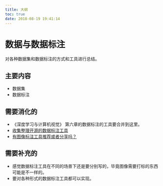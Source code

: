 ```yaml
---
title: 大纲
toc: true
date: 2018-08-19 19:41:14
---
```


# 数据与数据标注

对各种数据集和数据标注的方式和工具进行总结。


## 主要内容

- 数据集
- 数据标注


## 需要消化的


- 《深度学习与计算机视觉》 第六章的数据标注的工具要合并到这里。
- [收集整理开源的数据标注工具](https://github.com/mingx9527/Data_Label_Tools)
- [有图像标注工具推荐或者分享吗？](https://www.zhihu.com/question/30626971)


## 需要补充的

- 感觉数据标注工具在不同的场景下还是要分别写的，毕竟图像需要打标的东西可能是不一样的。
- 要对各种形式的数据标注工具都可以实现。
